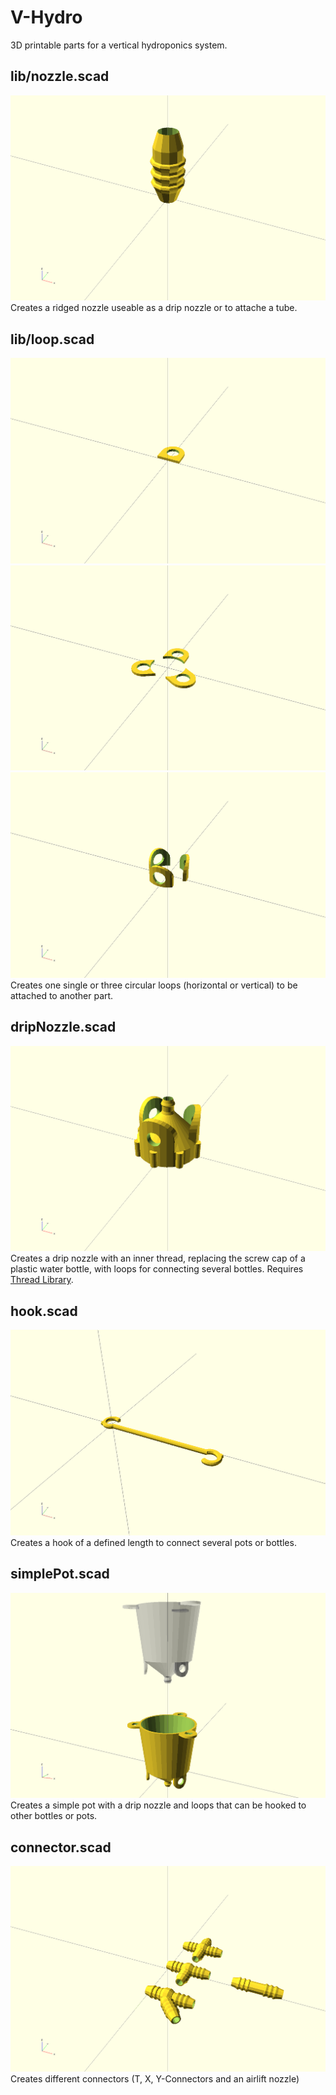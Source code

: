 # V-Hydro
3D printable parts for a vertical hydroponics system.

## lib/nozzle.scad
![Nozzle](https://github.com/telepath/v-hydro/blob/screenshots/img/nozzle.png?raw=true)
Creates a ridged nozzle useable as a drip nozzle or to attache a tube.

## lib/loop.scad
![Loop](https://github.com/telepath/v-hydro/blob/screenshots/img/loop.png?raw=true)
![horizontal circular loops](https://github.com/telepath/v-hydro/blob/screenshots/img/cleanHHooks.png?raw=true)
![vertical circular loops](https://github.com/telepath/v-hydro/blob/screenshots/img/cleanVHooks.png?raw=true)
Creates one single or three circular loops (horizontal or vertical) to be attached to another part.

## dripNozzle.scad
![Drip nozzle](https://github.com/telepath/v-hydro/blob/screenshots/img/dripNozzle.png?raw=true)
Creates a drip nozzle with an inner thread, replacing the screw cap of a plastic water bottle, with loops for connecting several bottles.
Requires [Thread Library](https://github.com/syvwlch/Thingiverse-Projects/tree/master/Threaded%20Library).

## hook.scad
![Hook](https://github.com/telepath/v-hydro/blob/screenshots/img/hook.png?raw=true)
Creates a hook of a defined length to connect several pots or bottles.

## simplePot.scad
![Simple pot](https://github.com/telepath/v-hydro/blob/screenshots/img/simplePot.png?raw=true)
Creates a simple pot with a drip nozzle and loops that can be hooked to other bottles or pots.

## connector.scad
![Connectors](https://github.com/telepath/v-hydro/blob/screenshots/img/connectors.png?raw=true)
Creates different connectors (T, X, Y-Connectors and an airlift nozzle)
